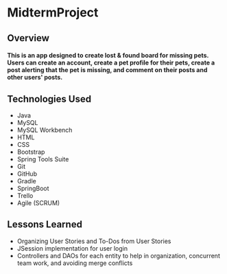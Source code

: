 # MidtermProject

## Overview
#### This is an app designed to create lost & found board for missing pets.  Users can create an account, create a pet profile for their pets, create a post alerting that the pet is missing, and comment on their posts and other users' posts.

## Technologies Used
* Java
* MySQL
* MySQL Workbench
* HTML
* CSS
* Bootstrap
* Spring Tools Suite
* Git
* GitHub
* Gradle
* SpringBoot
* Trello
* Agile (SCRUM)


## Lessons Learned
* Organizing User Stories and To-Dos from User Stories
* JSession implementation for user login
* Controllers and DAOs for each entity to help in organization, concurrent team work, and avoiding merge conflicts
